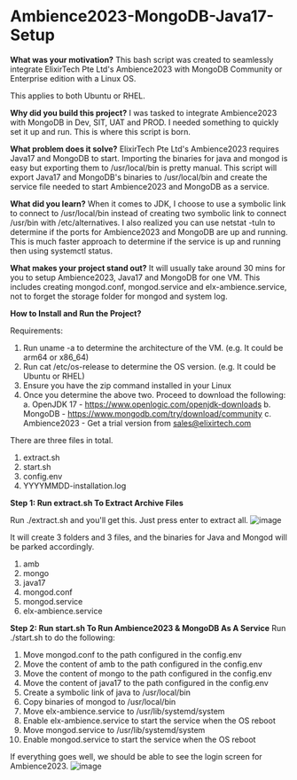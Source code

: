 # Ambience2023-MongoDB-Java17-Setup
**What was your motivation?**
This bash script was created to seamlessly integrate ElixirTech Pte Ltd's Ambience2023 with MongoDB Community or Enterprise edition with a Linux OS.

This applies to both Ubuntu or RHEL.

**Why did you build this project?**
I was tasked to integrate Ambience2023 with MongoDB in Dev, SIT, UAT and PROD. I needed something to quickly set it up and run. This is where this script is born.

**What problem does it solve?**
ElixirTech Pte Ltd's Ambience2023 requires Java17 and MongoDB to start. Importing the binaries for java and mongod is easy but exporting them to /usr/local/bin is pretty manual. This script will export Java17 and MongoDB's binaries to /usr/local/bin and create the service file needed to start Ambience2023 and MongoDB as a service.

**What did you learn?**
When it comes to JDK, I choose to use a symbolic link to connect to /usr/local/bin instead of creating two symbolic link to connect /usr/bin with /etc/alternatives.
I also realized you can use netstat -tuln to determine if the ports for Ambience2023 and MongoDB are up and running. This is much faster approach to determine if the service is up and running then using systemctl status.

**What makes your project stand out?**
It will usually take around 30 mins for you to setup Ambience2023, Java17 and MongoDB for one VM. This includes creating mongod.conf, mongod.service and elx-ambience.service, not to forget the storage folder for mongod and system log.

**How to Install and Run the Project?**

Requirements:
1. Run uname -a to determine the architecture of the VM. (e.g. It could be arm64 or x86_64)
2. Run cat /etc/os-release to determine the OS version. (e.g. It could be Ubuntu or RHEL)
3. Ensure you have the zip command installed in your Linux
4. Once you determine the above two. Proceed to download the following:
   a. OpenJDK 17 - https://www.openlogic.com/openjdk-downloads
   b. MongoDB - https://www.mongodb.com/try/download/community
   c. Ambience2023 - Get a trial version from sales@elixirtech.com
   
There are three files in total.
1. extract.sh
2. start.sh
3. config.env
4. YYYYMMDD-installation.log

**Step 1: Run extract.sh To Extract Archive Files**

Run ./extract.sh and you'll get this. Just press enter to extract all.
![image](https://github.com/davidaw78/Ambience2023-MongoDB-Java17-Setup/assets/89636227/39dc9bd6-705b-4bb9-ad3f-88b37473fa63)

It will create 3 folders and 3 files, and the binaries for Java and Mongod will be parked accordingly.
1. amb
2. mongo
3. java17
4. mongod.conf
5. mongod.service
6. elx-ambience.service

**Step 2: Run start.sh To Run Ambience2023 & MongoDB As A Service**
Run ./start.sh to do the following:
1. Move mongod.conf to the path configured in the config.env
2. Move the content of amb to the path configured in the config.env
3. Move the content of mongo to the path configured in the config.env
4. Move the content of java17 to the path configured in the config.env
5. Create a symbolic link of java to /usr/local/bin
6. Copy binaries of mongod to /usr/local/bin
7. Move elx-ambience.service to /usr/lib/systemd/system
8. Enable elx-ambience.service to start the service when the OS reboot
9. Move mongod.service to /usr/lib/systemd/system
10. Enable mongod.service to start the service when the OS reboot

If everything goes well, we should be able to see the login screen for Ambience2023.
![image](https://github.com/davidaw78/Ambience2023-MongoDB-Java17-Setup/assets/89636227/f599ee4f-9c79-4fc6-a9e4-50c3da741a1c)
